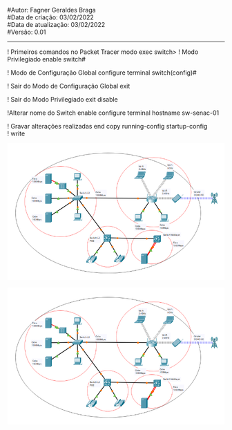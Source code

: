 #Autor: Fagner Geraldes Braga  
#Data de criação: 03/02/2022  
#Data de atualização: 03/02/2022  
#Versão: 0.01  
***

! Primeiros comandos no Packet Tracer
modo exec
switch>
! Modo Privilegiado
enable
switch#

! Modo de Configuração Global
configure terminal
switch(config)#

! Sair do Modo de Configuração Global
exit

! Sair do Modo Privilegiado
exit
disable

!Alterar nome do Switch
enable 
    configure terminal
        hostname sw-senac-01

! Gravar alterações realizadas
end
copy running-config startup-config        
! write


![Markdown][image]

[image]: aula5_1.PNG

![Markdown][image]

[image]: aula5_2.PNG    